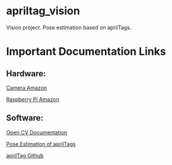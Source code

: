 # apriltag_vision
Vision project. Pose estimation based on aprilTags.

# Important Documentation Links
## Hardware:
[Camera Amazon](https://www.amazon.com/dp/B0C3C2YVK9?ref=ppx_yo2ov_dt_b_product_details&th=1)

[Raspberry Pi Amazon](https://www.amazon.com/CanaKit-Raspberry-Starter-Kit-PRO/dp/B0CRSNCJ6Y/ref=sr_1_1_sspa?crid=GM1HGOML4FSP&dib=eyJ2IjoiMSJ9.-yqB8wCVmBZWJR7Eds2sFfW1rGJibhJ9IaUvr3cil1HMWnCRMwDj-8C7E7QgbfKgoxxli9ACaOnbKDXbCJLcsOIPYdM-rnSSg2tRT4BNyiTJDPIi0S9BOiRhJ7pg_1kcNmTR2_Y6OdbJWT6xB50blRo6THn1MEbrbDdT5TE4WejWP4QVhQr50-h_9yN6tzudS3cTXW7cg9y8aoaDdo4mh0mDhZoC7FoJZjwyUPutsHWWv_MUVGZpoXRBPkTivlDdMZKtqjfyU5sIgFGd9tihCG0bPuTzT-fg1sqvU7mv8dQ.1hSSMsf5YXoEGj_L8B5zVc3fHJWjjnlV4vFI6XCiirg&dib_tag=se&keywords=raspberry+pi+5&qid=1721077532&s=electronics&sprefix=raspberr%2Celectronics%2C76&sr=1-1-spons&sp_csd=d2lkZ2V0TmFtZT1zcF9hdGY&psc=1&smid=A30ZYR2W3VAJ0A)



## Software: 
[Open CV Documentation](https://docs.opencv.org/4.x/index.html)

[Pose Estimation of aprilTags](https://docs.wpilib.org/en/stable/_downloads/3e68486d3b2afa7aaebd66ec49d0fb03/mmsp2014_spe.pdf)

[aprilTag Github](https://github.com/AprilRobotics/apriltag?tab=readme-ov-file#papers)



